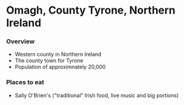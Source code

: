 # Omagh, County Tyrone, Northern Ireland

### Overview
- Western county in Northern Ireland
- The county town for Tyrone
- Population of approximnately 20,000

### Places to eat

- Sally O'Brien's ("traditional" Irish food, live music and big portions)
